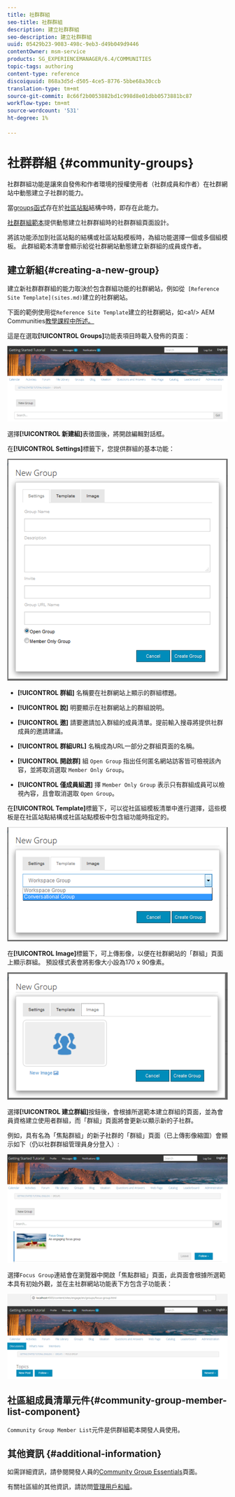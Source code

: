 ```yaml
---
title: 社群群組
seo-title: 社群群組
description: 建立社群群組
seo-description: 建立社群群組
uuid: 05429b23-9083-498c-9eb3-d49b049d9446
contentOwner: msm-service
products: SG_EXPERIENCEMANAGER/6.4/COMMUNITIES
topic-tags: authoring
content-type: reference
discoiquuid: 868a3d5d-d505-4ce5-8776-5bbe68a30ccb
translation-type: tm+mt
source-git-commit: 8c66f2b0053882bd1c998d8e01dbb0573881bc87
workflow-type: tm+mt
source-wordcount: '531'
ht-degree: 1%

---
```



# 社群群組 {#community-groups}

社群群組功能是讓來自發佈和作者環境的授權使用者（社群成員和作者）在社群網站中動態建立子社群的能力。

當[groups函式](functions.md#groups-function)存在於[社區站點](sites-console.md)結構中時，即存在此能力。

[社群群組範本](tools-groups.md)提供動態建立社群群組時的社群群組頁面設計。

將該功能添加到社區站點的結構或社區站點模板時，為組功能選擇一個或多個組模板。 此群組範本清單會顯示給從社群網站動態建立新群組的成員或作者。

## 建立新組{#creating-a-new-group}

建立新社群群群組的能力取決於包含群組功能的社群網站，例如從` [Reference Site Template](sites.md)`建立的社群網站。

下面的範例使用從`Reference Site Template`建立的社群網站，如&lt;a1/> AEM Communities[教學課程中所述。](getting-started.md)

這是在選取&#x200B;**[!UICONTROL Groups]**&#x200B;功能表項目時載入發佈的頁面：

![chlimage_1-236](assets/chlimage_1-236.png)

選擇&#x200B;**[!UICONTROL 新建組]**&#x200B;表徵圖後，將開啟編輯對話框。

在&#x200B;**[!UICONTROL Settings]**&#x200B;標籤下，您提供群組的基本功能：

![chlimage_1-237](assets/chlimage_1-237.png)

* **[!UICONTROL 群組]**
名稱要在社群網站上顯示的群組標題。

* **[!UICONTROL 說]**
明要顯示在社群網站上的群組說明。

* **[!UICONTROL 邀]**
請要邀請加入群組的成員清單。提前輸入搜尋將提供社群成員的邀請建議。

* **[!UICONTROL 群組URL]**
名稱成為URL一部分之群組頁面的名稱。

* **[!UICONTROL 開啟群]**
組 
`Open Group` 指出任何匿名網站訪客皆可檢視該內容，並將取消選取 `Member Only Group`。

* **[!UICONTROL 僅成員組選]**
擇 
`Member Only Group` 表示只有群組成員可以檢視內容，且會取消選取 `Open Group`。

在&#x200B;**[!UICONTROL Template]**&#x200B;標籤下，可以從社區組模板清單中進行選擇，這些模板是在社區站點結構或社區站點模板中包含組功能時指定的。

![chlimage_1-238](assets/chlimage_1-238.png)

在&#x200B;**[!UICONTROL Image]**&#x200B;標籤下，可上傳影像，以便在社群網站的「群組」頁面上顯示群組。 預設樣式表會將影像大小設為170 x 90像素。

![chlimage_1-239](assets/chlimage_1-239.png)

選擇&#x200B;**[!UICONTROL 建立群組]**&#x200B;按鈕後，會根據所選範本建立群組的頁面，並為會員資格建立使用者群組，而「群組」頁面將會更新以顯示新的子社群。

例如，具有名為「焦點群組」的新子社群的「群組」頁面（已上傳影像縮圖）會顯示如下（仍以社群群組管理員身分登入）:

![chlimage_1-240](assets/chlimage_1-240.png)

選擇`Focus Group`連結會在瀏覽器中開啟「焦點群組」頁面，此頁面會根據所選範本具有初始外觀，並在主社群網站功能表下方包含子功能表：

![chlimage_1-241](assets/chlimage_1-241.png)

## 社區組成員清單元件{#community-group-member-list-component}

`Community Group Member List`元件是供群組範本開發人員使用。

## 其他資訊 {#additional-information}

如需詳細資訊，請參閱開發人員的[Community Group Essentials](essentials-groups.md)頁面。

有關社區組的其他資訊，請訪問[管理用戶和組](users.md)。
